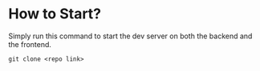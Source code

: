 # How to Start?

Simply run this command to start the dev server on both the backend and the frontend.

```
git clone <repo link>
```